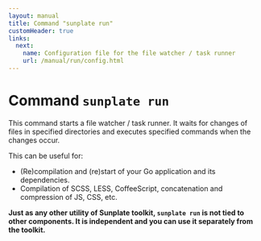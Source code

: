 ```yaml
---
layout: manual
title: Command "sunplate run"
customHeader: true
links:
  next:
    name: Configuration file for the file watcher / task runner
    url: /manual/run/config.html
---
```

# Command `sunplate run`
This command starts a file watcher / task runner.
It waits for changes of files in specified directories and executes specified commands
when the changes occur.

This can be useful for:

* (Re)compilation and (re)start of your Go application and its dependencies.
* Compilation of SCSS, LESS, CoffeeScript, concatenation and compression of JS, CSS, etc.

**Just as any other utility of Sunplate toolkit, `sunplate run` is not tied to other components.
It is independent and you can use it separately from the toolkit.**
